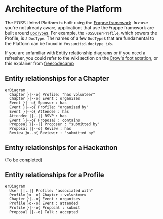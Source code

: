 # Architecture of the Platform

The FOSS United Platform is built using the [Frappe framework](https://frappeframework.com/).
In case you're not already aware, applications that use the Frappe framework
are built around [`DocType`s](https://frappeframework.com/docs/user/en/tutorial/create-a-doctype).
For example, the `FOSSUserProfile`, which powers the Profile, is a `DocType`.
The names of a few `DocType`s that are fundamental to the Platform can be
found in `fossunited.doctype_ids`.

If you are unfamiliar with Entity relationship diagrams or if you need a
refresher, you could refer to the wiki section on the [Crow's foot notation](https://en.wikipedia.org/wiki/Entity%E2%80%93relationship_model#Crow's_foot_notation),
or this explainer from [freecodecamp](https://www.freecodecamp.org/news/crows-foot-notation-relationship-symbols-and-how-to-read-diagrams/)

## Entity relationships for a Chapter

```mermaid
erDiagram
  Chapter }|--o{ Profile: "has volunteer"
  Chapter }|--o{ Event : organizes
  Event }|--o{ Sponsor : has
  Event }|--o{ Profile: "organized by"
  Event }|--o{ Attendee : has
  Attendee ||--|| RSVP : has
  Event }|--o{ Proposal : contains
  Proposal }|--|{ Proposer : "submitted by"
  Proposal ||--o{ Review : has
  Review }o--o{ Reviewer : "submitted by"
```

## Entity relationships for a Hackathon

(To be completed)

## Entity relationships for a Profile

```mermaid
erDiagram
  User ||..|| Profile: "associated with"
  Profile }o--o{ Chapter : volunteers
  Chapter }|--o{ Event : organises
  Profile }o--o{ Event : attended
  Profile }|--o{ Proposal : submit
  Proposal ||--o| Talk : accepted
```
